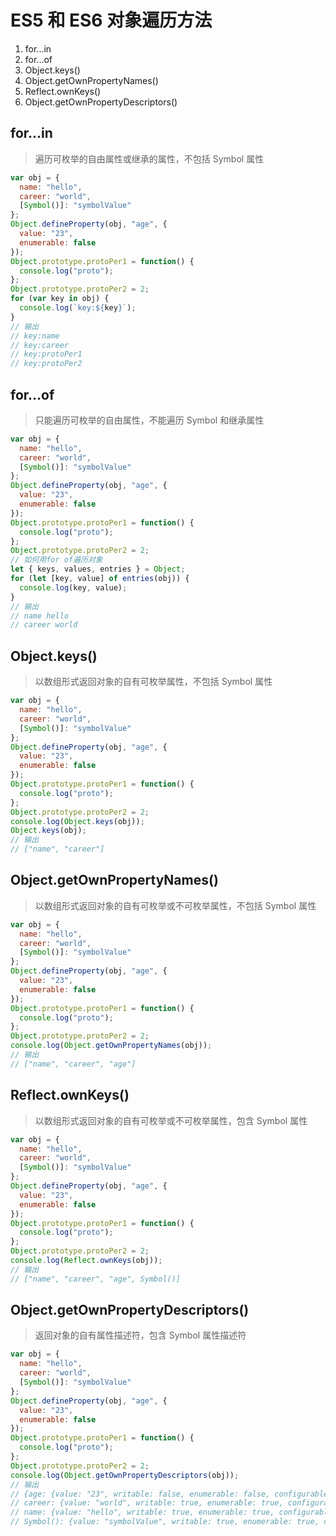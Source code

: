 # ES5 和 ES6 对象遍历方法

1. for...in
2. for...of
3. Object.keys()
4. Object.getOwnPropertyNames()
5. Reflect.ownKeys()
6. Object.getOwnPropertyDescriptors()

## for...in

> 遍历可枚举的自由属性或继承的属性，不包括 Symbol 属性

```js
var obj = {
  name: "hello",
  career: "world",
  [Symbol()]: "symbolValue"
};
Object.defineProperty(obj, "age", {
  value: "23",
  enumerable: false
});
Object.prototype.protoPer1 = function() {
  console.log("proto");
};
Object.prototype.protoPer2 = 2;
for (var key in obj) {
  console.log(`key:${key}`);
}
// 输出
// key:name
// key:career
// key:protoPer1
// key:protoPer2
```

## for...of

> 只能遍历可枚举的自由属性，不能遍历 Symbol 和继承属性

```js
var obj = {
  name: "hello",
  career: "world",
  [Symbol()]: "symbolValue"
};
Object.defineProperty(obj, "age", {
  value: "23",
  enumerable: false
});
Object.prototype.protoPer1 = function() {
  console.log("proto");
};
Object.prototype.protoPer2 = 2;
// 如何用for of遍历对象
let { keys, values, entries } = Object;
for (let [key, value] of entries(obj)) {
  console.log(key, value);
}
// 输出
// name hello
// career world
```

## Object.keys()

> 以数组形式返回对象的自有可枚举属性，不包括 Symbol 属性

```js
var obj = {
  name: "hello",
  career: "world",
  [Symbol()]: "symbolValue"
};
Object.defineProperty(obj, "age", {
  value: "23",
  enumerable: false
});
Object.prototype.protoPer1 = function() {
  console.log("proto");
};
Object.prototype.protoPer2 = 2;
console.log(Object.keys(obj));
Object.keys(obj);
// 输出
// ["name", "career"]
```

## Object.getOwnPropertyNames()

> 以数组形式返回对象的自有可枚举或不可枚举属性，不包括 Symbol 属性

```js
var obj = {
  name: "hello",
  career: "world",
  [Symbol()]: "symbolValue"
};
Object.defineProperty(obj, "age", {
  value: "23",
  enumerable: false
});
Object.prototype.protoPer1 = function() {
  console.log("proto");
};
Object.prototype.protoPer2 = 2;
console.log(Object.getOwnPropertyNames(obj));
// 输出
// ["name", "career", "age"]
```

## Reflect.ownKeys()

> 以数组形式返回对象的自有可枚举或不可枚举属性，包含 Symbol 属性

```js
var obj = {
  name: "hello",
  career: "world",
  [Symbol()]: "symbolValue"
};
Object.defineProperty(obj, "age", {
  value: "23",
  enumerable: false
});
Object.prototype.protoPer1 = function() {
  console.log("proto");
};
Object.prototype.protoPer2 = 2;
console.log(Reflect.ownKeys(obj));
// 输出
// ["name", "career", "age", Symbol()]
```

## Object.getOwnPropertyDescriptors()

> 返回对象的自有属性描述符，包含 Symbol 属性描述符

```js
var obj = {
  name: "hello",
  career: "world",
  [Symbol()]: "symbolValue"
};
Object.defineProperty(obj, "age", {
  value: "23",
  enumerable: false
});
Object.prototype.protoPer1 = function() {
  console.log("proto");
};
Object.prototype.protoPer2 = 2;
console.log(Object.getOwnPropertyDescriptors(obj));
// 输出
// {age: {value: "23", writable: false, enumerable: false, configurable: false},
// career: {value: "world", writable: true, enumerable: true, configurable: true},
// name: {value: "hello", writable: true, enumerable: true, configurable: true},
// Symbol(): {value: "symbolValue", writable: true, enumerable: true, configurable: true}}
```
